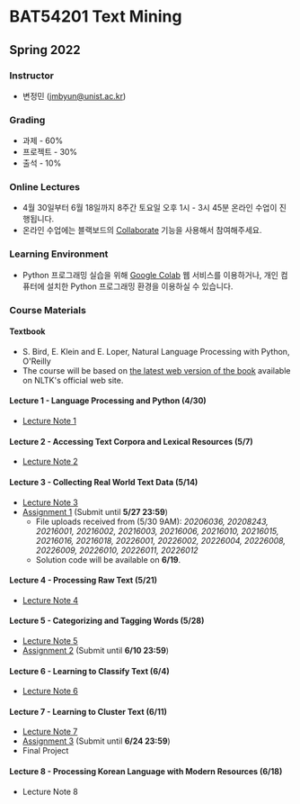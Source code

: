 # BAT54201 Text Mining

## Spring 2022

### Instructor

- 변정민 (jmbyun@unist.ac.kr)

### Grading

- 과제 - 60%
- 프로젝트 - 30%
- 출석 - 10%

### Online Lectures

- 4월 30일부터 6월 18일까지 8주간 토요일 오후 1시 - 3시 45분 온라인 수업이 진행됩니다.
- 온라인 수업에는 블랙보드의 [Collaborate](https://blackboard.unist.ac.kr/webapps/collab-ultra/tool/collabultra?course_id=_7420_1&mode=cpview) 기능을 사용해서 참여해주세요.

### Learning Environment

- Python 프로그래밍 실습을 위해 [Google Colab](https://colab.research.google.com/) 웹 서비스를 이용하거나, 개인 컴퓨터에 설치한 Python 프로그래밍 환경을 이용하실 수 있습니다.

### Course Materials

#### Textbook

- S. Bird, E. Klein and E. Loper, Natural Language Processing with Python, O'Reilly
- The course will be based on [the latest web version of the book](https://www.nltk.org/book/) available on NLTK's official web site. 

#### Lecture 1 - Language Processing and Python (4/30)

- [Lecture Note 1](https://docs.google.com/presentation/d/1AqejkurfRNhDyjskzt7gkzx2IJZX8uuy6J0k7NQk8xI/export?format=pdf)

#### Lecture 2 - Accessing Text Corpora and Lexical Resources (5/7)

- [Lecture Note 2](https://docs.google.com/presentation/d/1EjVn4bHuMHWCP7oKD5iJdJpJPZnuQ9u1FS1jd64TGJI/export?format=pdf)

#### Lecture 3 - Collecting Real World Text Data (5/14)

- [Lecture Note 3](https://docs.google.com/presentation/d/1qHxqqTcGLd0yCYfQF82rHV2vLJUFlMnqR8b9dHI_fx0/export?format=pdf)
- [Assignment 1](/bat54201/assignments/01_news) (Submit until **5/27 23:59**)
  - File uploads received from (5/30 9AM): *20206036, 20208243, 20216001, 20216002, 20216003, 20216006, 20216010, 20216015, 20216016, 20216018, 20226001, 20226002, 20226004, 20226008, 20226009, 20226010, 20226011, 20226012*
  - Solution code will be available on **6/19**. 

#### Lecture 4 - Processing Raw Text (5/21)

- [Lecture Note 4](https://docs.google.com/presentation/d/1H_by4yMz-hY9hrgkUDZkTtV4mnuzvWxaEIGItIrEcao/export?format=pdf)

#### Lecture 5 - Categorizing and Tagging Words (5/28)

- [Lecture Note 5](https://docs.google.com/presentation/d/1LidP0FznQetqc9Uxbr3E28chL61fkgq-r4w4X6Zlm8Q/export?format=pdf)
- [Assignment 2](/bat54201/assignments/02_text) (Submit until **6/10 23:59**)

#### Lecture 6 - Learning to Classify Text (6/4)

- [Lecture Note 6](https://docs.google.com/presentation/d/1e6dgBbu15ux2hCqVIVgy7CbiZaWPPi1Lnqb4RVGZiJs/export?format=pdf)

#### Lecture 7 - Learning to Cluster Text (6/11)

- [Lecture Note 7](https://docs.google.com/presentation/d/18dN05lRhxzK7trJxS6JnljLSir4sKtBiSpwmhqQZ7bM/export?format=pdf)
- [Assignment 3](/bat54201/assignments/03_classify) (Submit until **6/24 23:59**)
- Final Project

#### Lecture 8 - Processing Korean Language with Modern Resources (6/18)

- Lecture Note 8
